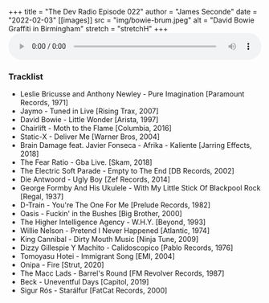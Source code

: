 +++
title = "The Dev Radio Episode 022"
author = "James Seconde"
date = "2022-02-03"
[[images]]
  src = "img/bowie-brum.jpeg"
  alt = "David Bowie Graffiti in Birmingham"
  stretch = "stretchH"
+++
<AUDIO
    style="width:100%;"
    controls
    src="https://devtheatre.s3-eu-west-1.amazonaws.com/The+Dev+Radio+022.mp3">
    https://devtheatre.s3-eu-west-1.amazonaws.com/The+Dev+Radio+022.mp3
</AUDIO>

### Tracklist

* Leslie Bricusse and Anthony Newley - Pure Imagination [Paramount Records, 1971]
* Jaymo - Tuned in Live [Rising Trax, 2007]
* David Bowie - Little Wonder [Arista, 1997]
* Chairlift - Moth to the Flame [Columbia, 2016]
* Static-X - Deliver Me [Warner Bros, 2004]
* Brain Damage feat. Javier Fonseca - Afrika - Kaliente [Jarring Effects, 2018]
* The Fear Ratio - Gba Live. [Skam, 2018]
* The Electric Soft Parade - Empty to The End [DB Records, 2002]
* Die Antwoord - Ugly Boy [Zef Records, 2014]
* George Formby And His Ukulele - With My Little Stick Of Blackpool Rock [Regal, 1937]
* D-Train - You're The One For Me [Prelude Records, 1982]
* Oasis - Fuckin' in the Bushes [Big Brother, 2000]
* The Higher Intelligence Agency - W.H.Y. [Beyond, 1993]
* Willie Nelson - Pretend I Never Happened [Atlantic, 1974]
* King Cannibal - Dirty Mouth Music [Ninja Tune, 2009]
* Dizzy Gillespie Y Machito - Calidoscopico [Pablo Records, 1976]
* Tomoyasu Hotei - Immigrant Song [EMI, 2004]
* Onipa - Fire [Strut, 2020]
* The Macc Lads - Barrel's Round [FM Revolver Records, 1987]
* Beck - Uneventful Days [Capitol, 2019]
* Sigur Rós - Starálfur [FatCat Records, 2000]
